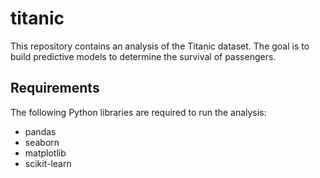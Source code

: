 # titanic

This repository contains an analysis of the Titanic dataset. The goal is to build predictive models to determine the survival of passengers.

## Requirements

The following Python libraries are required to run the analysis:
- pandas
- seaborn
- matplotlib
- scikit-learn